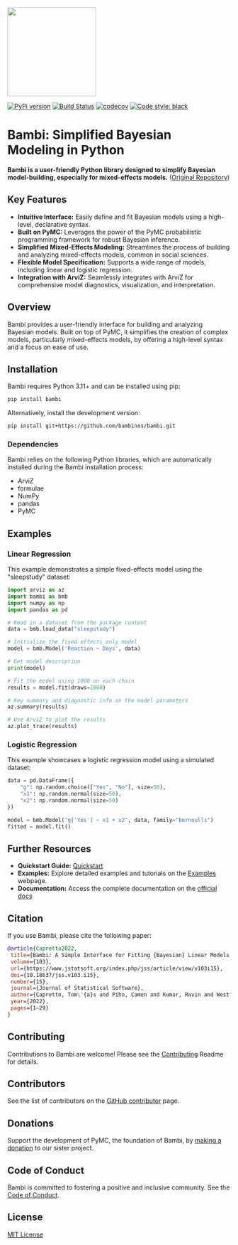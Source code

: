 <img src="https://raw.githubusercontent.com/bambinos/bambi/main/docs/logos/RGB/Bambi_logo.png" width=200>

[![PyPi version](https://badge.fury.io/py/bambi.svg)](https://badge.fury.io/py/bambi)
[![Build Status](https://github.com/bambinos/bambi/actions/workflows/test.yml/badge.svg)](https://github.com/bambinos/bambi/actions/workflows/test.yml)
[![codecov](https://codecov.io/gh/bambinos/bambi/branch/master/graph/badge.svg?token=ZqH0KCLKAE)](https://codecov.io/gh/bambinos/bambi)
[![Code style: black](https://img.shields.io/badge/code%20style-black-000000.svg)](https://github.com/ambv/black)

# Bambi: Simplified Bayesian Modeling in Python

**Bambi is a user-friendly Python library designed to simplify Bayesian model-building, especially for mixed-effects models.** ([Original Repository](https://github.com/bambinos/bambi))

## Key Features

*   **Intuitive Interface:** Easily define and fit Bayesian models using a high-level, declarative syntax.
*   **Built on PyMC:** Leverages the power of the PyMC probabilistic programming framework for robust Bayesian inference.
*   **Simplified Mixed-Effects Modeling:** Streamlines the process of building and analyzing mixed-effects models, common in social sciences.
*   **Flexible Model Specification:** Supports a wide range of models, including linear and logistic regression.
*   **Integration with ArviZ:** Seamlessly integrates with ArviZ for comprehensive model diagnostics, visualization, and interpretation.

## Overview

Bambi provides a user-friendly interface for building and analyzing Bayesian models. Built on top of PyMC, it simplifies the creation of complex models, particularly mixed-effects models, by offering a high-level syntax and a focus on ease of use.

## Installation

Bambi requires Python 3.11+ and can be installed using pip:

```bash
pip install bambi
```

Alternatively, install the development version:

```bash
pip install git+https://github.com/bambinos/bambi.git
```

### Dependencies

Bambi relies on the following Python libraries, which are automatically installed during the Bambi installation process:

*   ArviZ
*   formulae
*   NumPy
*   pandas
*   PyMC

## Examples

### Linear Regression

This example demonstrates a simple fixed-effects model using the "sleepstudy" dataset:

```python
import arviz as az
import bambi as bmb
import numpy as np
import pandas as pd

# Read in a dataset from the package content
data = bmb.load_data("sleepstudy")

# Initialize the fixed effects only model
model = bmb.Model('Reaction ~ Days', data)

# Get model description
print(model)

# Fit the model using 1000 on each chain
results = model.fit(draws=1000)

# Key summary and diagnostic info on the model parameters
az.summary(results)

# Use ArviZ to plot the results
az.plot_trace(results)
```

### Logistic Regression

This example showcases a logistic regression model using a simulated dataset:

```python
data = pd.DataFrame({
    "g": np.random.choice(["Yes", "No"], size=50),
    "x1": np.random.normal(size=50),
    "x2": np.random.normal(size=50)
})

model = bmb.Model("g['Yes'] ~ x1 + x2", data, family="bernoulli")
fitted = model.fit()
```

## Further Resources

*   **Quickstart Guide:** [Quickstart](https://github.com/bambinos/bambi#quickstart)
*   **Examples:** Explore detailed examples and tutorials on the [Examples](https://bambinos.github.io/bambi/notebooks/) webpage.
*   **Documentation:** Access the complete documentation on the [official docs](https://bambinos.github.io/bambi/index.html)

## Citation

If you use Bambi, please cite the following paper:

```bibtex
@article{Capretto2022,
 title={Bambi: A Simple Interface for Fitting {Bayesian} Linear Models in {Python}},
 volume={103},
 url={https://www.jstatsoft.org/index.php/jss/article/view/v103i15},
 doi={10.18637/jss.v103.i15},
 number={15},
 journal={Journal of Statistical Software},
 author={Capretto, Tom\'{a}s and Piho, Camen and Kumar, Ravin and Westfall, Jacob and Yarkoni, Tal and Martin, Osvaldo A},
 year={2022},
 pages={1–29}
}
```

## Contributing

Contributions to Bambi are welcome!  Please see the [Contributing](https://github.com/bambinos/bambi/blob/main/CONTRIBUTING.md) Readme for details.

## Contributors

See the list of contributors on the [GitHub contributor](https://github.com/bambinos/bambi/graphs/contributors) page.

## Donations

Support the development of PyMC, the foundation of Bambi, by [making a donation](https://numfocus.org/donate-to-pymc) to our sister project.

## Code of Conduct

Bambi is committed to fostering a positive and inclusive community.  See the [Code of Conduct](https://github.com/bambinos/bambi/blob/main/CODE_OF_CONDUCT.md).

## License

[MIT License](https://github.com/bambinos/bambi/blob/main/LICENSE)